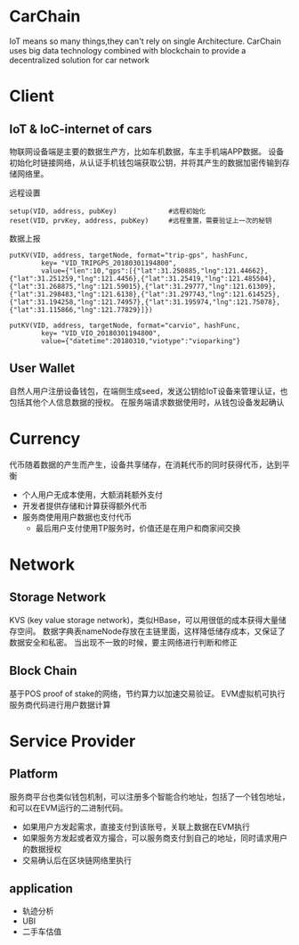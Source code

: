 # CarChain
IoT means so many things,they can't rely on single Architecture.
CarChain uses big data technology combined with blockchain to provide a decentralized solution for car network

# Client
## IoT & IoC-internet of cars
物联网设备端是主要的数据生产方，比如车机数据，车主手机端APP数据。
设备初始化时链接网络，从认证手机钱包端获取公钥，并将其产生的数据加密传输到存储网络里。

远程设置
```
setup(VID, address, pubKey)				#远程初始化
reset(VID, prvKey, address, pubKey)		#远程重置，需要验证上一次的秘钥
```
数据上报
```
putKV(VID, address, targetNode, format="trip-gps", hashFunc,
		key= "VID_TRIPGPS_20180301194800",
		value={"len":10,"gps":[{"lat":31.250885,"lng":121.44662},{"lat":31.251259,"lng":121.4456},{"lat":31.25419,"lng":121.485504},{"lat":31.268875,"lng":121.59015},{"lat":31.29777,"lng":121.61309},{"lat":31.298483,"lng":121.6138},{"lat":31.297743,"lng":121.614525},{"lat":31.194258,"lng":121.74957},{"lat":31.195974,"lng":121.75078},{"lat":31.115866,"lng":121.77829}]})

putKV(VID, address, targetNode, format="carvio", hashFunc,
		key= "VID_VIO_20180301194800",
		value={"datetime":20180310,"viotype":"vioparking"}
```


## User Wallet
自然人用户注册设备钱包，在端侧生成seed，发送公钥给IoT设备来管理认证，也包括其他个人信息数据的授权。
在服务端请求数据使用时，从钱包设备发起确认

# Currency
代币随着数据的产生而产生，设备共享储存，在消耗代币的同时获得代币，达到平衡
* 个人用户无成本使用，大额消耗额外支付
* 开发者提供存储和计算获得额外代币
* 服务商使用用户数据也支付代币
  - 最后用户支付使用TP服务时，价值还是在用户和商家间交换

# Network
## Storage Network
KVS (key value storage network)，类似HBase，可以用很低的成本获得大量储存空间。
数据字典表nameNode存放在主链里面，这样降低储存成本，又保证了数据安全和私密。
当出现不一致的时候，要主网络进行判断和修正

## Block Chain
基于POS proof of stake的网络，节约算力以加速交易验证。
EVM虚拟机可执行服务商代码进行用户数据计算

# Service Provider
## Platform
服务商平台也类似钱包机制，可以注册多个智能合约地址，包括了一个钱包地址，和可以在EVM运行的二进制代码。
* 如果用户方发起需求，直接支付到该账号，关联上数据在EVM执行
* 如果服务方发起或者双方撮合，可以服务商支付到自己的地址，同时请求用户的数据授权
* 交易确认后在区块链网络里执行

## application
* 轨迹分析
* UBI
* 二手车估值
